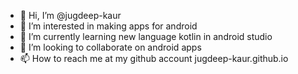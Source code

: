 - 👋 Hi, I’m @jugdeep-kaur
- 👀 I’m interested in making apps for android
- 🌱 I’m currently learning new language kotlin in android studio
- 💞️ I’m looking to collaborate on android apps
- 📫 How to reach me at my github account jugdeep-kaur.github.io

<!---
jugdeep-kaur/jugdeep-kaur is a ✨ special ✨ repository because its `README.md` (this file) appears on your GitHub profile.
You can click the Preview link to take a look at your changes.
--->
